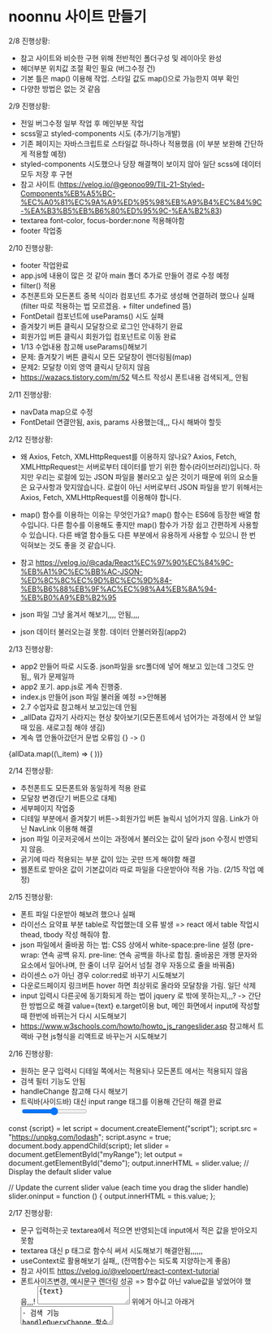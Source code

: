 # noonnu 사이트 만들기

2/8 진행상황:

- 참고 사이트와 비슷한 구현 위해 전반적인 폴더구성 및 레이아웃 완성
- 헤더부분 위치값 조절 확인 필요 (버그수정 건)
- 기본 틀은 map() 이용해 작업. 스타일 값도 map()으로 가능한지 여부 확인
- 다양한 방법은 없는 것 같음

2/9 진행상황:

- 전일 버그수정 일부 작업 후 메인부분 작업
- scss말고 styled-components 시도 (추가/기능개발)
- 기존 페이지는 자바스크립트로 스타일값 하나하나 적용했음 (이 부분 보완해 간단하게 적용할 예정)
- styled-components 시도했으나 당장 해결책이 보이지 않아 일단 scss에 데이터 모두 저장 후 구현
- 참고 사이트 (https://velog.io/@geonoo99/TIL-21-Styled-Components%EB%A5%BC-%EC%A0%81%EC%9A%A9%ED%95%98%EB%A9%B4%EC%84%9C-%EA%B3%B5%EB%B6%80%ED%95%9C-%EA%B2%83)
- textarea font-color, focus-border:none 적용해야함
- footer 작업중

2/10 진행상황:

- footer 작업완료
- app.js에 내용이 많은 것 같아 main 폴더 추가로 만들어 경로 수정 예정
- filter() 적용
- 추천폰트와 모든폰트 중복 식이라 컴포넌트 추가로 생성해 연결하려 했으나 실패 (filter 따로 적용하는 법 모르겠음. + filter undefined 뜸)
- FontDetail 컴포넌트에 useParams() 시도 실패
- 즐겨찾기 버튼 클릭시 모달창으로 로그인 안내하기 완료
- 회원가입 버튼 클릭시 회원가입 컴포넌트로 이동 완료
- 1/13 수업내용 참고해 useParams()해보기
- 문제: 즐겨찾기 버튼 클릭시 모든 모달창이 렌더링됨(map)
- 문제2: 모달창 이외 영역 클릭시 닫히지 않음
- https://wazacs.tistory.com/m/52 텍스트 작성시 폰트내용 검색되게,, 안됨

2/11 진행상황:

- navData map으로 수정
- FontDetail 연결안됨, axis, params 사용했는데,,, 다시 해봐야 할듯

2/12 진행상황:

- 왜 Axios, Fetch, XMLHttpRequest를 이용하지 않나요?
  Axios, Fetch, XMLHttpRequest는 서버로부터 데이터를 받기 위한 함수(라이브러리)입니다. 하지만 우리는 로컬에 있는 JSON 파일을 불러오고 싶은 것이기 때문에 위의 요소들은 요구사항과 맞지않습니다. 로컬이 아닌 서버로부터 JSON 파일을 받기 위해서는 Axios, Fetch, XMLHttpRequest를 이용해야 합니다.

- map() 함수를 이용하는 이유는 무엇인가요?
  map() 함수는 ES6에 등장한 배열 함수입니다. 다른 함수를 이용해도 좋지만 map() 함수가 가장 쉽고 간편하게 사용할 수 있습니다. 다른 배열 함수들도 다른 부분에서 유용하게 사용할 수 있으니 한 번 익혀보는 것도 좋을 것 같습니다.

- 참고 https://velog.io/@cada/React%EC%97%90%EC%84%9C-%EB%A1%9C%EC%BB%AC-JSON-%ED%8C%8C%EC%9D%BC%EC%9D%84-%EB%B6%88%EB%9F%AC%EC%98%A4%EB%8A%94-%EB%B0%A9%EB%B2%95

- json 파일 그냥 옮겨서 해보기,,,, 안됨,,,,
- json 데이터 불러오는걸 못함. 데이터 안불러와짐(app2)

2/13 진행상황:

- app2 만들어 따로 시도중. json파일을 src폴더에 넣어 해보고 있는데 그것도 안됨,, 뭐가 문제일까
- app2 포기. app.js로 계속 진행중.
- index.js 만들어 json 파일 불러올 예정 =>안해봄
- 2.7 수업자료 참고해서 보고있는데 안됨
- \_allData 갑자기 사라지는 현상 찾아보기(모든폰트에서 넘어가는 과정에서 안 보일때 있음. 새로고침 해야 생김)
- 계속 맵 안돌아갔던거 문법 오류임 {} -> ()
<div>
  {allData.map((\_item) => (
  <FontDetailPreView key={_item.id} item={_item} />
  ))}
    </div>

2/14 진행상황:

- 추천폰트도 모든폰트와 동일하게 적용 완료
- 모달창 변경(닫기 버튼으로 대체)
- 세부페이지 작업중
- 디테일 부분에서 즐겨찾기 버튼->회원가입 버튼 늘릭시 넘어가지 않음.
  Link가 아닌 NavLink 이용해 해결
- json 파일 이곳저곳에서 쓰이는 과정에서 불러오는 값이 달라 json 수정시 반영되지 않음.
- 굵기에 따라 적용되는 부분 값이 있는 곳만 뜨게 해야함 해결
- 웹폰트로 받아온 값이 기본값이라 따로 파일을 다운받아야 적용 가능. (2/15 작업 예정)

2/15 진행상황:

- 폰트 파일 다운받아 해보려 했으나 실패
- 라이선스 요약표 부분 table로 작업했는데 오류 발생 => react 에서 table 작업시 thead, tbody 작성 해줘야 함.
- json 파일에서 줄바꿈 하는 법: CSS 상에서 white-space:pre-line 설정
  (pre-wrap: 연속 공백 유지.
  pre-line: 연속 공백을 하나로 합침. 줄바꿈은 개행 문자와
  요소에서 일어나며, 한 줄이 너무 길어서 넘칠 경우 자동으로 줄을 바꿔줌)
- 라이센스 o가 아닌 경우 color:red로 바꾸기 시도해보기
- 다운로드페이지 링크버튼 hover 하면 최상위로 올라와 모달창을 가림. 일단 삭제
- input 입력시 다른곳에 동기화되게 하는 법이 jquery 로 밖에 못하는지,,,? -> 간단한 방법으로 해결 value={text} e.target이용
  but, 메인 화면에서 input에 작성할때 한번에 바뀌는거 다시 시도해보기
- https://www.w3schools.com/howto/howto_js_rangeslider.asp 참고해서 트랙바 구현 js형식을 리액트로 바꾸는거 시도해보기

2/16 진행상황:

- 원하는 문구 입력시 디테일 쪽에서는 적용되나 모든폰트 에서는 적용되지 않음
- 검색 필터 기능도 안됨
- handleChange 참고해 다시 해보기
- 트릭바(사이드바) 대신 input range 태그를 이용해 간단히 해결 완료
  <input
    onChange={onChange2}
    type="range"
    min="8"
    max="80"
    value={inputs}
    className="slider"
                    />
  <!-- 복잡한 태그 -->

const {script} =
let script = document.createElement("script");
script.src = "https://unpkg.com/lodash";
script.async = true;
document.body.appendChild(script);
let slider = document.getElementById("myRange");
let output = document.getElementById("demo");
output.innerHTML = slider.value; // Display the default slider value

// Update the current slider value (each time you drag the slider handle)
slider.oninput = function () {
output.innerHTML = this.value;
};

2/17 진행상황:

- 문구 입력하는곳 textarea에서 적으면 반영되는데 input에서 적은 값을 받아오지 못함
- textarea 대신 p 태그로 함수식 써서 시도해보기 해결안됨,,,,,,
- useContext로 활용해보기 실패,, (전역함수는 되도록 지양하는게 좋음)
- 참고 사이트 https://velog.io/@velopert/react-context-tutorial
- 폰트사이즈변경, 예시문구 렌더링 성공 => 함수값 아닌 value값을 넣었어야 했음,,,!
  <textarea
  style={{ fontFamily: ` ${item.fontFamily}`, fontSize: "30px" }}
  placeholder={`${item.des}`}
  onChange={onChange} >
  {text}
  </textarea>
  위에거 아니고 아래거
  <textarea
  style={{
             fontFamily: `${item.fontFamily}`,
             fontSize: `${txtFontSize}px`,
           }}
  placeholder={`${item.des}`}
  value={txtValue}
  />
  - 검색 기능 handleQueryChange 함수 이용해 구현 (nav에 있는 검색 기능은 다시 시도 해봐야 함)

2/18 진행상황:

- NotFoundPage 꾸미기
- 제작일지 작성

### 해야할 것

- 폰트 제목 클릭 시 해당 컴포넌트로 이동시키기 (0)
- FontDetail 컴포넌트에 useParams() 시도 (x) useRef로 대체
- 이벤트클릭 된 아이들 영역 밖 클릭시 닫히도록(e.target 사용해야 하는 것 같음,,,!! useRef나) (x) 닫기 버튼 추가로 대체
- input에 검색시 해당 내용의 폰트 검색되게 (o)
- 폰트사이즈 변경되는것 (o)
- https://www.w3schools.com/howto/howto_js_rangeslider.asp 참고해서 트랙바 구현 (o) input으로 사이드바 만들기 해결
- 디스커버리 시도해보기
- 셀렉트 기능 시도해보기
